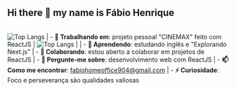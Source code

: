 ## Hi there 👋 my name is Fábio Henrique

<!--
**FabioHenrique023/FabioHenrique023** is a ✨ _special_ ✨ repository because its `README.md` (this file) appears on your GitHub profile.
-->

| | |
|---|---|
![Top Langs](https://github-readme-stats.vercel.app/api/top-langs/?username=FabioHenrique023&layout=compact) 
| - **🔭 Trabalhando em**: projeto pessoal "CINEMAX" feito com ReactJS | ![Top Langs](https://github-readme-stats.vercel.app/api/top-langs/?username=FabioHenrique023&layout=compact) |
| - **🌱 Aprendendo**: estudando inglês e "Explorando Next.js"
| - **👯 Colaborando**: estou aberto a colaborar em projetos de ReactJS
| - **💬 Pergunte-me sobre**: desenvolvimento web com ReactJS
| - **📫 Como me encontrar**: fabiohomeoffice904@gmail.com
| - **⚡ Curiosidade**: Foco e perseverança são qualidades valiosas
